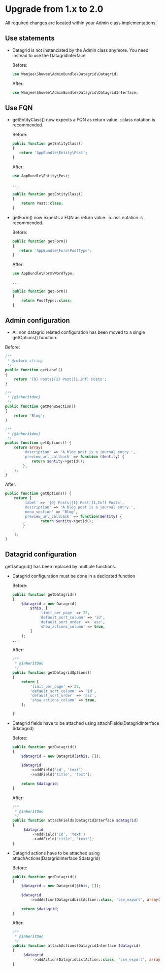 # Upgrade from 1.x to 2.0

All required changes are located within your Admin class implementations.
 
## Use statements
 
 * Datagrid is not instanciated by the Admin class anymore.  You need instead to use the DatagridInterface 

   Before:

   ```php
   use Wanjee\Shuwee\AdminBundle\Datagrid\Datagrid;
   ```

   After:

   ```php
   use Wanjee\Shuwee\AdminBundle\Datagrid\DatagridInterface;
   ```

## Use FQN

 * getEntityClass() now expects a FQN as return value.  ::class notation is recommended.

   Before:

   ```php
   public function getEntityClass()
   {
      return 'AppBundle\Entity\Post';
   }
   ```

   After:

   ```php
   use AppBundle\Entity\Post;
      
   ... 
      
   public function getEntityClass()
   {
       return Post::class;
   }
   ```

 * getForm() now expects a FQN as return value.  ::class notation is recommended.

   Before:

   ```php
   public function getForm()
   {
      return 'AppBundle\Form\PostType';
   }
   ```

   After:

   ```php
   use AppBundle\Form\WordType;
   
   ... 
   
   public function getForm()
   {
       return PostType::class;
   }
   ```

## Admin configuration

 *  All non datagrid related configuration has been moved to a single getOptions() function.
 
   Before:

   ```php
   /**
    * @return string
    */
   public function getLabel()
   {
       return '{0} Posts|{1} Post|]1,Inf] Posts';
   }
   
   /**
    * {@inheritdoc}
    */
   public function getMenuSection()
   {
       return 'Blog';
   }
   
   /**
    * {@inheritdoc}
    */
   public function getOptions() {
       return array(
           'description' => 'A blog post is a journal entry.',
           'preview_url_callback' => function ($entity) {
               return $entity->getId();
           },
       );
   }

   ```

   After:

   ```php
   public function getOptions() {
       return [
           'label' => '{0} Posts|{1} Post|]1,Inf] Posts',
           'description' => 'A blog post is a journal entry.',
           'menu_section' => 'Blog',
           'preview_url_callback' => function($entity) {
                   return $entity->getId();
           }

       ];
   }
   ```
   
 
## Datagrid configuration
   
getDatagrid() has been replaced by multiple functions.

 * Datagrid configuration must be done in a dedicated function

   Before:

   ```php
   public function getDatagrid()
   {
       $datagrid = new Datagrid(
           $this, [
               'limit_per_page' => 25,
               'default_sort_column' => 'id',
               'default_sort_order' => 'asc',
               'show_actions_column' => true,
           ]
       );
   ... 
   ```

   After:

   ```php
   /**
    * @inheritDoc
    */
   public function getDatagridOptions()
   {
       return [
           'limit_per_page' => 25,
           'default_sort_column' => 'id',
           'default_sort_order' => 'asc',
           'show_actions_column' => true,
       ];

   }
   ```
   
 * Datagrid fields have to be attached using attachFields(DatagridInterface $datagrid)  

   Before:

   ```php
   public function getDatagrid()
   {
       $datagrid = new Datagrid($this, []);
       
       $datagrid
           ->addField('id', 'text')
           ->addField('title', 'text');
       
       return $datagrid;
   } 
   ```

   After:

   ```php
   /**
    * @inheritDoc
    */
   public function attachFields(DatagridInterface $datagrid)
   {
        $datagrid
            ->addField('id', 'text')
            ->addField('title', 'text');
   }
   ```

   
 * Datagrid actions have to be attached using attachActions(DatagridInterface $datagrid)  

   Before:

   ```php
   public function getDatagrid()
   {
       $datagrid = new Datagrid($this, []);
       
       $datagrid
           ->addAction(DatagridListAction::class, 'csv_export', array('label' => 'Export as CSV', 'icon' => 'save-file', 'btn-style' => 'primary', 'classes' => 'export-link'));
       
       return $datagrid;
   } 
   ```

   After:

   ```php
   /**
    * @inheritDoc
    */
   public function attachActions(DatagridInterface $datagrid)
   {
        $datagrid
            ->addAction(DatagridListAction::class, 'csv_export', array('label' => 'Export as CSV', 'icon' => 'save-file', 'btn-style' => 'primary', 'classes' => 'export-link'));
   }
   ```
   
   